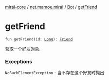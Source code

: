 [mirai-core](../../index.md) / [net.mamoe.mirai](../index.md) / [Bot](index.md) / [getFriend](./get-friend.md)

# getFriend

`fun getFriend(id: `[`Long`](https://kotlinlang.org/api/latest/jvm/stdlib/kotlin/-long/index.html)`): `[`Friend`](../../net.mamoe.mirai.contact/-friend/index.md)

获取一个好友对象.

### Exceptions

`NoSuchElementException` - 当不存在这个好友时抛出